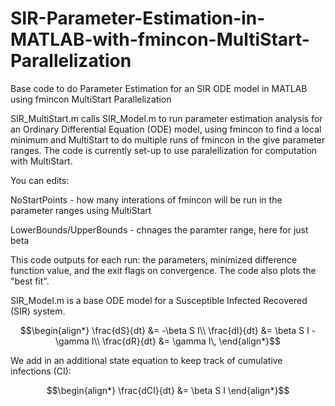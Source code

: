 # SIR-Parameter-Estimation-in-MATLAB-with-fmincon-MultiStart-Parallelization
Base code to do Parameter Estimation for an SIR ODE model in MATLAB using fmincon MultiStart Parallelization

SIR_MultiStart.m calls SIR_Model.m to run parameter estimation analysis for an Ordinary Differential Equation (ODE) model, using fmincon to find a local minimum and MultiStart to do multiple runs of fmincon in the give parameter ranges. The code is currently set-up to use paralellization for computation with MultiStart.

You can edits:

NoStartPoints - how many interations of fmincon will be run in the parameter ranges using MultiStart

LowerBounds/UpperBounds - chnages the paramter range, here for just beta

This code outputs for each run: the parameters, minimized difference function value, and the exit flags on convergence. The code also plots the "best fit".

SIR_Model.m is a base ODE model for a Susceptible Infected Recovered (SIR) system.

$$\begin{align*}
\frac{dS}{dt} &= -\beta S I\\
\frac{dI}{dt} &= \beta S I - \gamma I\\
\frac{dR}{dt} &= \gamma I\,
\end{align*}$$

We add in an additional state equation to keep track of cumulative infections (CI): 

$$\begin{align*}
\frac{dCI}{dt} &= \beta S I
\end{align*}$$
